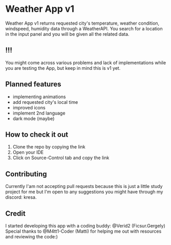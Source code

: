 # Weather App v1 
Weather App v1 returns requested city's temperature, weather condition, windspeed, humidity data through a WeatherAPI.
You search for a location in the input panel and you will be given all the related data.

## !!!
You might come across various problems and lack of implementations while you are testing the App, but keep in mind this is v1 yet.

## Planned features
- implementing animations
- add requested city's local time
- improved icons
- implement 2nd language
- dark mode (maybe)

## How to check it out
1. Clone the repo by copying the link
2. Open your IDE
3. Click on Source-Control tab and copy the link

## Contributing
Currently I'am not accepting pull requests because this is just a little study project for me
but I'm open to any suggestions you might have through my discord: kresa.

## Credit
I started developing this app with a coding buddy: @Verid2 (Ficsur.Gergely)
Special thanks to @M4tt1-Coder (Matti) for helping me out with resources and reviewing the code:)

